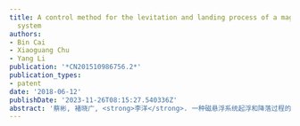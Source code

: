 ```yaml
---
title: A control method for the levitation and landing process of a magnetic levitation
  system
authors:
- Bin Cai
- Xiaoguang Chu
- Yang Li
publication: '*CN201510986756.2*'
publication_types:
- patent
date: '2018-06-12'
publishDate: '2023-11-26T08:15:27.540336Z'
abstract: '蔡彬, 褚晓广, <strong>李洋</strong>. 一种磁悬浮系统起浮和降落过程的控制方法. 专利号: CN201510986756.2, 授权号: CN105549393A.'
---
```

